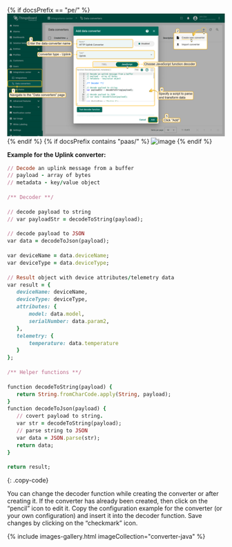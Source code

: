 {% if docsPrefix == "pe/" %}
![image](/images/user-guide/integrations/http/http-create-data-converters-1-java-pe.png)
{% endif %}
{% if docsPrefix contains "paas/" %}
![image](/images/user-guide/integrations/http/data-converters-2-java-pe.png)
{% endif %}

**Example for the Uplink converter:**

```ruby
// Decode an uplink message from a buffer
// payload - array of bytes
// metadata - key/value object

/** Decoder **/

// decode payload to string
// var payloadStr = decodeToString(payload);

// decode payload to JSON
var data = decodeToJson(payload);

var deviceName = data.deviceName;
var deviceType = data.deviceType;

// Result object with device attributes/telemetry data
var result = {
   deviceName: deviceName,
   deviceType: deviceType,
   attributes: {
       model: data.model,
       serialNumber: data.param2,
   },
   telemetry: {
       temperature: data.temperature
   }
};

/** Helper functions **/

function decodeToString(payload) {
   return String.fromCharCode.apply(String, payload);
}
function decodeToJson(payload) {
   // covert payload to string.
   var str = decodeToString(payload);
   // parse string to JSON
   var data = JSON.parse(str);
   return data;
}

return result;
```
{: .copy-code}

You can change the decoder function while creating the converter or after creating it. If the converter has already been created, then click on the “pencil” icon to edit it.
Copy the configuration example for the converter (or your own configuration) and insert it into the decoder function. Save changes by clicking on the “checkmark” icon.

{% include images-gallery.html imageCollection="converter-java" %}